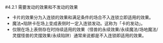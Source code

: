 #4.2.1        需要发动的效果和不发动的效果
* 卡片的效果分为入连锁的效果和满足条件的场合不入连锁立即适用的效果。
* 魔法•陷阱卡在场上变成表侧时一定入连锁发动。这称为「卡的发动」。
* 仅限在场上表侧存在时持续适用的效果（怪兽的永续效果/永续魔法/场地魔法/灵摆怪兽的灵摆效果/永续陷阱）通常来说都是不入连锁即适用的效果。
